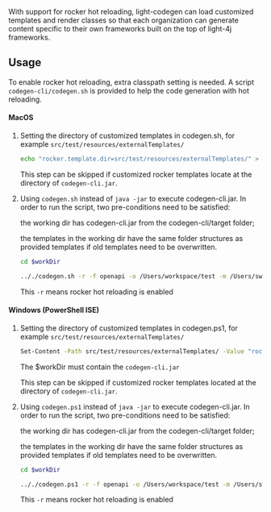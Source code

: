 With support for rocker hot reloading, light-codegen can load customized templates and render classes so that each organization can generate content specific to their own frameworks built on the top of light-4j frameworks.

## Usage

To enable rocker hot reloading, extra classpath setting is needed. A script `codegen-cli/codegen.sh` is provided to help the code generation with hot reloading.

#### MacOS
1. Setting the directory of customized templates in codegen.sh, for example `src/test/resources/externalTemplates/`
    ```bash
    echo "rocker.template.dir=src/test/resources/externalTemplates/" > rocker-compiler.conf
    ```
    This step can be skipped if customized rocker templates locate at the directory of `codegen-cli.jar`.

2. Using `codegen.sh` instead of `java -jar` to execute codegen-cli.jar. In order to run the script, two pre-conditions need to be satisfied:

    the working dir has codegen-cli.jar from the codegen-cli/target folder;
    
    the templates in the working dir have the same folder structures as provided templates if old templates need to be overwritten.
    ```bash
    cd $workDir
    
    .././codegen.sh -r -f openapi -o /Users/workspace/test -m /Users/swagger/petstore/1.0.0/openapi.json -c /Users/swagger/petstore/1.0.0/config.json
    ```
    This `-r` means rocker hot reloading is enabled

#### Windows (PowerShell ISE)
1. Setting the directory of customized templates in codegen.ps1, for example `src/test/resources/externalTemplates/`
    ```bash
    Set-Content -Path src/test/resources/externalTemplates/ -Value "rocker.template.dir=$escapedDir"
    ```
    The $workDir must contain the `codegen-cli.jar`
    
    This step can be skipped if customized rocker templates located at the directory of `codegen-cli.jar`.

2. Using `codegen.ps1` instead of `java -jar` to execute codegen-cli.jar. In order to run the script, two pre-conditions need to be satisfied:

    the working dir has codegen-cli.jar from the codegen-cli/target folder;
    
    the templates in the working dir have the same folder structures as provided templates if old templates need to be overwritten.
    ```bash
    cd $workDir
    
    .././codegen.ps1 -r -f openapi -o /Users/workspace/test -m /Users/swagger/petstore/1.0.0/openapi.json -c /Users/swagger/petstore/1.0.0/config.json
    ```
    This `-r` means rocker hot reloading is enabled
